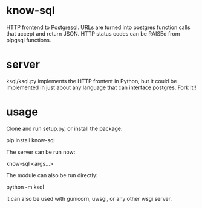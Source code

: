 know-sql
========

HTTP frontend to [Postgresql](http://www.postgresql.org/).  URLs are
turned into postgres function calls that accept and return JSON.  HTTP
status codes can be RAISEd from plpgsql functions.

server
======

ksql/ksql.py implements the HTTP frontent in Python, but it could be
implemented in just about any language that can interface postgres.
Fork it!!

usage
=====

Clone and run setup.py, or install the package:

  pip install know-sql

The server can be run now:

  know-sql <args...>

The module can also be run directly:

  python -m ksql

it can also be used with gunicorn, uwsgi, or any other wsgi server.